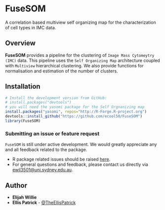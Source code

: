 FuseSOM
======================================================

A correlation based multiview self organizing map for the characterization of cell types in IMC data.

Overview
--------

**FuseSOM** provides a pipeline for the clustering of `Image Mass Cytomeytry (IMC)` data.
This pipeline uses the `Self Organizing Map` architecture coupled with `Multiview` hierarchical clustering.
We also provide functions for normalisation and estimation of the number of clusters.

Installation
--------

```r
# Install the development version from GitHub:
# install.packages("devtools")
# you will need the yasomi package for the Self Orgnanizing map
install.packages("yasomi", repos="http://R-Forge.R-project.org")
devtools::install_github("https://github.com/ecool50/FuseSOM")
library(FuseSOM)
```

### Submitting an issue or feature request

`FuseSOM` is still under active development. We would greatly appreciate any and 
all feedback related to the package.

* R package related issues should be raised [here](https://github.com/ecool50/FuseSOM/issues).
* For general questions and feedback, please contact us directly via [ewil3501@uni.sydney.edu.au](mailto:ewil3501@uni.sydney.edu.au).


## Author

* **Elijah Willie**
* **Ellis Patrick**  - [@TheEllisPatrick](https://twitter.com/TheEllisPatrick)
